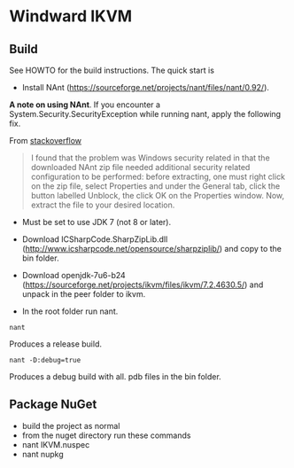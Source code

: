 # Windward IKVM

## Build

See HOWTO for the build instructions.  The quick start is

- Install NAnt (https://sourceforge.net/projects/nant/files/nant/0.92/).

**A note on using NAnt**.  If you encounter a System.Security.SecurityException
while running nant, apply the following fix.

From [stackoverflow](https://stackoverflow.com/questions/8605122/how-do-i-resolve-configuration-errors-with-nant-0-91)

> I found that the problem was Windows security related in that the downloaded
> NAnt zip file needed additional security related configuration to be performed:
> before extracting, one must right click on the zip file, select Properties and
> under the General tab, click the button labelled Unblock, the click OK on the
> Properties window.  Now, extract the file to your desired location.

- Must be set to use JDK 7 (not 8 or later).

- Download ICSharpCode.SharpZipLib.dll (http://www.icsharpcode.net/opensource/sharpziplib/) and copy to the bin folder.

- Download openjdk-7u6-b24 (https://sourceforge.net/projects/ikvm/files/ikvm/7.2.4630.5/) and unpack in the peer folder to ikvm.

- In the root folder run nant.

```nant```

Produces a release build.

```nant -D:debug=true```

Produces a debug build with all. pdb files in the bin folder.

## Package NuGet

- build the project as normal
- from the nuget directory run these commands
- nant IKVM.nuspec
- nant nupkg